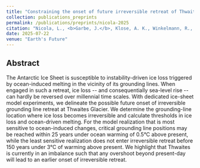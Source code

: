 ```yaml
---
title: "Constraining the onset of future irreversible retreat of Thwaites Glacier, Antarctica"
collection: publications_preprints
permalink: /publications/preprints/nicola-2025
citation: "Nicola, L., <b>Garbe, J.</b>, Klose, A. K., Winkelmann, R., Reese, R.: <i>Constraining the onset of future irreversible retreat of Thwaites Glacier, Antarctica</i>, in review, DOI: <a href='https://doi.org/10.31223/X5NB14'>10.31223/X5NB14</a> [preprint], 2025."
date: 2025-07-22
venue: "Earth's Future"
---
```


## Abstract
The Antarctic Ice Sheet is susceptible to instability-driven ice loss triggered by ocean-induced melting in the vicinity of its grounding lines. When engaged in such a retreat, ice loss -- and consequentially sea-level rise -- can hardly be reversed over millennial time scales. With dedicated ice-sheet model experiments, we delineate the possible future onset of irreversible grounding line retreat at Thwaites Glacier. We determine the grounding-line location where ice loss becomes irreversible and calculate thresholds in ice loss and ocean-driven melting. For the model realization that is most sensitive to ocean-induced changes, critical grounding line positions may be reached within 25 years under ocean warming of 0.5°C above present, while the least sensitive realization does not enter irreversible retreat before 150 years under 3°C of warming above present. We highlight that Thwaites is currently in an imbalance such that any overshoot beyond present-day will lead to an earlier onset of irreversible retreat.